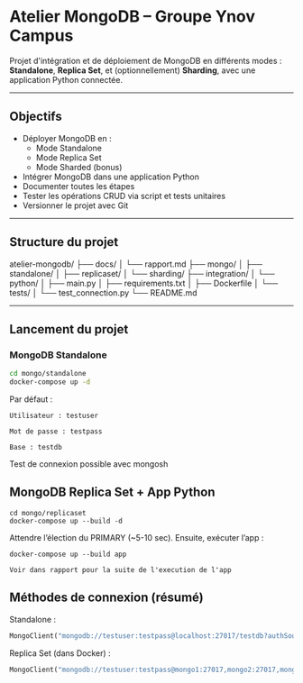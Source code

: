 # Atelier MongoDB – Groupe Ynov Campus

Projet d'intégration et de déploiement de MongoDB en différents modes : **Standalone**, **Replica Set**, et (optionnellement) **Sharding**, avec une application Python connectée.

---

## Objectifs

- Déployer MongoDB en :
  - Mode Standalone
  - Mode Replica Set
  - Mode Sharded (bonus)
- Intégrer MongoDB dans une application Python
- Documenter toutes les étapes
- Tester les opérations CRUD via script et tests unitaires
- Versionner le projet avec Git

---

## Structure du projet
atelier-mongodb/
├── docs/
│ └── rapport.md 
├── mongo/
│ ├── standalone/
│ ├── replicaset/ 
│ └── sharding/ 
├── integration/
│ └── python/ 
│ ├── main.py
│ ├── requirements.txt
│ ├── Dockerfile
│ └── tests/
│   └── test_connection.py
└── README.md

---

## Lancement du projet

### MongoDB Standalone

```bash
cd mongo/standalone
docker-compose up -d
```

Par défaut :

    Utilisateur : testuser
    
    Mot de passe : testpass
    
    Base : testdb

Test de connexion possible avec mongosh

## MongoDB Replica Set + App Python

```
cd mongo/replicaset
docker-compose up --build -d
```
Attendre l’élection du PRIMARY (~5-10 sec).
Ensuite, exécuter l’app :

```
docker-compose up --build app
```
`Voir dans rapport pour la suite de l'execution de l'app`

## Méthodes de connexion (résumé)
Standalone :

```python
MongoClient("mongodb://testuser:testpass@localhost:27017/testdb?authSource=testdb")
```
Replica Set (dans Docker) :

```python
MongoClient("mongodb://testuser:testpass@mongo1:27017,mongo2:27017,mongo3:27017/?replicaSet=rs0&authSource=testdb")
```

